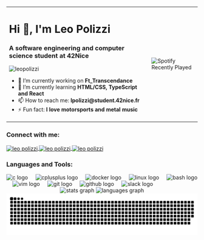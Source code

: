 <table>
  <tr>
    <td>
      <h1>Hi 👋, I'm Leo Polizzi</h1>
      <h3>A software engineering and computer science student at 42Nice</h3>
      <p>
        <img src="https://komarev.com/ghpvc/?username=leopolizzi&label=Profile%20views&color=0e75b6&style=flat" alt="leopolizzi" />
      </p>
      <ul>
        <li>🔭 I’m currently working on <strong>Ft_Transcendance</strong></li>
        <li>🌱 I’m currently learning <strong>HTML/CSS, TypeScript and React</strong></li>
        <li>📫 How to reach me: <strong>lpolizzi@student.42nice.fr</strong></li>
        <li>⚡ Fun fact: <strong>I love motorsports and metal music</strong></li>
      </ul>
    </td>
    <td>
      <img src="https://spotify-recently-played-readme.vercel.app/api?user=v8jqmabtapjbazat8n1x20x7m&unique=1" alt="Spotify Recently Played" width="300"/>
    </td>
  </tr>
</table>



<h3 align="left">Connect with me:</h3>
<p align="left">
<a href="https://www.linkedin.com/in/leo-polizzi-171771337" target="blank">
  <img align="center" src="https://raw.githubusercontent.com/rahuldkjain/github-profile-readme-generator/master/src/images/icons/Social/linked-in-alt.svg" alt="leo polizzi" height="30" width="40" />
</a>
<a href="https://leetcode.com/u/NhZLTf5sCL/" target="blank">
  <img align="center" src="https://raw.githubusercontent.com/rahuldkjain/github-profile-readme-generator/master/src/images/icons/Social/leet-code.svg" alt="leo polizzi" height="30" width="40" />
</a>
<a href="https://www.instagram.com/leopolizzi_?igsh=MXR5MXMxeWNqMDhrOQ==" target="blank">
  <img align="center" src="https://raw.githubusercontent.com/rahuldkjain/github-profile-readme-generator/master/src/images/icons/Social/instagram.svg" alt="leo polizzi" height="30" width="40" />
</a>
</p>


<h3 align="left">Languages and Tools:</h3>
<div align="left">
  <img src="https://cdn.jsdelivr.net/gh/devicons/devicon/icons/c/c-original.svg" height="30" alt="c logo"  />
  <img width="12" />
  <img src="https://cdn.jsdelivr.net/gh/devicons/devicon/icons/cplusplus/cplusplus-original.svg" height="30" alt="cplusplus logo"  />
  <img width="12" />
  <img src="https://cdn.jsdelivr.net/gh/devicons/devicon/icons/docker/docker-original.svg" height="30" alt="docker logo"  />
  <img width="12" />
  <img src="https://cdn.jsdelivr.net/gh/devicons/devicon/icons/linux/linux-original.svg" height="30" alt="linux logo"  />
  <img width="12" />
  <img src="https://cdn.simpleicons.org/gnubash/4EAA25" height="30" alt="bash logo"  />
  <img width="12" />
  <img src="https://cdn.jsdelivr.net/gh/devicons/devicon/icons/vim/vim-original.svg" height="30" alt="vim logo"  />
  <img width="12" />
  <img src="https://cdn.jsdelivr.net/gh/devicons/devicon/icons/git/git-original.svg" height="30" alt="git logo"  />
  <img width="12" />
  <img src="https://skillicons.dev/icons?i=github" height="30" alt="github logo"  />
  <img width="12" />
  <img src="https://cdn.jsdelivr.net/gh/devicons/devicon/icons/slack/slack-original.svg" height="30" alt="slack logo"  />
</div>

<div align="center">
  <img src="https://github-readme-stats-sigma-five.vercel.app/api?username=leopolizzi&hide_title=false&hide_rank=false&show_icons=true&include_all_commits=true&count_private=true&disable_animations=false&theme=dark&locale=en&hide_border=false" height="150" alt="stats graph" />
  <img src="https://github-readme-stats-sigma-five.vercel.app/api/top-langs?username=leopolizzi&locale=en&hide_title=false&layout=compact&card_width=320&langs_count=5&theme=dark&hide_border=false" height="150" alt="languages graph" />
</div>

<div align="center">
  <img src="https://raw.githubusercontent.com/leopolizzi/leopolizzi/output/snake.svg" alt="Snake animation" />
</div>

